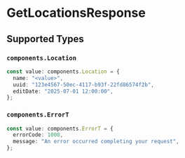 # GetLocationsResponse


## Supported Types

### `components.Location`

```typescript
const value: components.Location = {
  name: "<value>",
  uuid: "123e4567-50ec-4117-b93f-22fd86574f2b",
  editDate: "2025-07-01 12:00:00",
};
```

### `components.ErrorT`

```typescript
const value: components.ErrorT = {
  errorCode: 1000,
  message: "An error occurred completing your request",
};
```

